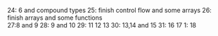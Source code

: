 24: 6 and compound types 
25: finish control flow and some arrays 
26: finish arrays and some functions  
27:8 and 9
28:  9 and 10
29: 11 12 13
30: 13,14 and 15 
31: 16 17
1: 18



